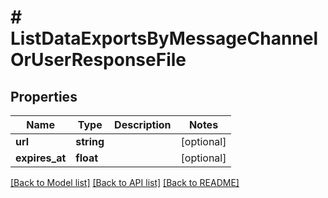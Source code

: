 # # ListDataExportsByMessageChannelOrUserResponseFile

## Properties

Name | Type | Description | Notes
------------ | ------------- | ------------- | -------------
**url** | **string** |  | [optional]
**expires_at** | **float** |  | [optional]

[[Back to Model list]](../../README.md#models) [[Back to API list]](../../README.md#endpoints) [[Back to README]](../../README.md)
